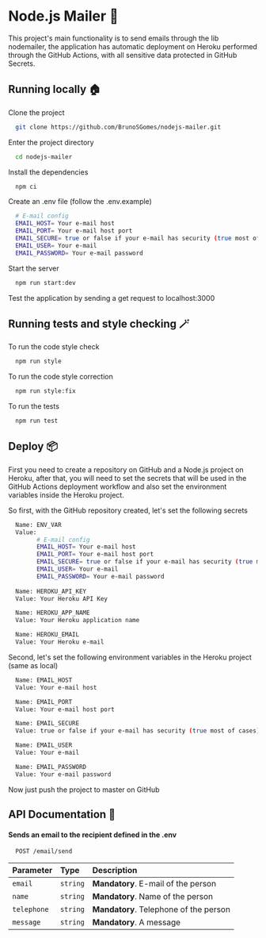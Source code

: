 
# Node.js Mailer 📨

This project's main functionality is to send emails through the lib nodemailer, 
the application has automatic deployment on Heroku performed through the GitHub Actions, 
with all sensitive data protected in GitHub Secrets.
## Running locally 🏠

Clone the project
```bash
  git clone https://github.com/BrunoSGomes/nodejs-mailer.git
```

Enter the project directory
```bash
  cd nodejs-mailer
```

Install the dependencies
```bash
  npm ci
```

Create an .env file (follow the .env.example)
```bash
  # E-mail config
  EMAIL_HOST= Your e-mail host
  EMAIL_PORT= Your e-mail host port
  EMAIL_SECURE= true or false if your e-mail has security (true most of cases)
  EMAIL_USER= Your e-mail
  EMAIL_PASSWORD= Your e-mail password
```

Start the server
```bash
  npm run start:dev
```

Test the application by sending a get request to localhost:3000
## Running tests and style checking 🪄

To run the code style check
```bash
  npm run style
```

To run the code style correction
```bash
  npm run style:fix
```

To run the tests
```bash
  npm run test
```
## Deploy 📦

First you need to create a repository on GitHub and a Node.js project on Heroku, 
after that, you will need to set the secrets that will be used in the GitHub Actions 
deployment workflow and also set the environment variables inside the Heroku project.

So first, with the GitHub repository created, let's set the following secrets
```bash
  Name: ENV_VAR
  Value:
        # E-mail config
        EMAIL_HOST= Your e-mail host
        EMAIL_PORT= Your e-mail host port
        EMAIL_SECURE= true or false if your e-mail has security (true most of cases)
        EMAIL_USER= Your e-mail
        EMAIL_PASSWORD= Your e-mail password
  
  Name: HEROKU_API_KEY
  Value: Your Heroku API Key

  Name: HEROKU_APP_NAME
  Value: Your Heroku application name

  Name: HEROKU_EMAIL
  Value: Your Heroku e-mail
```

Second, let's set the following environment variables in the Heroku project (same as local)
```bash
  Name: EMAIL_HOST
  Value: Your e-mail host

  Name: EMAIL_PORT
  Value: Your e-mail host port

  Name: EMAIL_SECURE
  Value: true or false if your e-mail has security (true most of cases)

  Name: EMAIL_USER
  Value: Your e-mail

  Name: EMAIL_PASSWORD
  Value: Your e-mail password
```
Now just push the project to master on GitHub
## API Documentation 📜

#### Sends an email to the recipient defined in the .env

```http
  POST /email/send
```

| Parameter   | Type       | Description                           |
| :---------- | :--------- | :---------------------------------- |
| `email` | `string` | **Mandatory**. E-mail of the person |
| `name` | `string` | **Mandatory**. Name of the person |
| `telephone` | `string` | **Mandatory**. Telephone of the person |
| `message` | `string` | **Mandatory**. A message |
